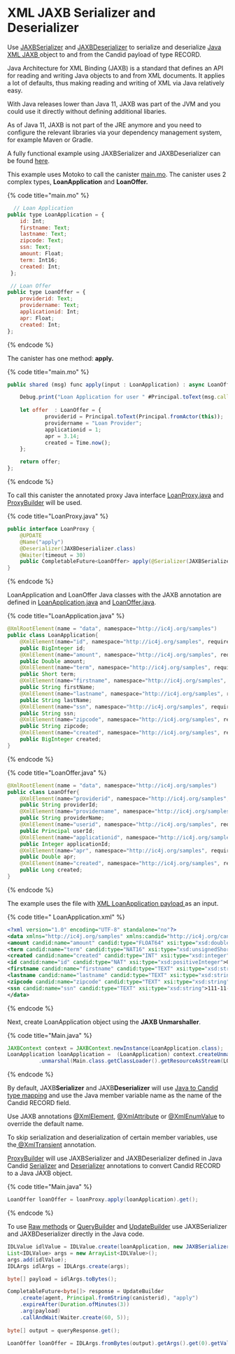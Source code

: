 # XML JAXB Serializer and Deserializer

Use [JAXBSerializer](https://github.com/ic4j/ic4j-candid/blob/master/src/main/java/org/ic4j/candid/jaxb/JAXBSerializer.java) and [JAXBDeserializer](https://github.com/ic4j/ic4j-candid/blob/master/src/main/java/org/ic4j/candid/jaxb/JAXBDeserializer.java) to serialize and deserialize [Java XML JAXB ](https://docs.oracle.com/javase/tutorial/jaxb/intro/index.html)object to and from the Candid payload of type RECORD.&#x20;

Java Architecture for XML Binding (JAXB) is a standard that defines an API for reading and writing Java objects to and from XML documents. It applies a lot of defaults, thus making reading and writing of XML via Java relatively easy.

With Java releases lower than Java 11, JAXB was part of the JVM and you could use it directly without defining additional libaries.

As of Java 11, JAXB is not part of the JRE anymore and you need to configure the relevant libraries via your dependency management system, for example Maven or Gradle.&#x20;

A fully functional example using JAXBSerializer and JAXBDeserializer can be found [here](https://github.com/ic4j/samples/tree/master/IC4JJAXBSample).

This example uses Motoko to call the canister [main.mo](https://github.com/ic4j/samples/blob/master/IC4JJAXBSample/src/main.mo). The canister uses 2 complex types, **LoanApplication** and **LoanOffer.**

{% code title="main.mo" %}
```javascript
  // Loan Application
public type LoanApplication = {
    id: Int;
    firstname: Text;
    lastname: Text;
    zipcode: Text;
    ssn: Text;
    amount: Float;
    term: Int16;
    created: Int;
 };

 // Loan Offer
public type LoanOffer = {
    providerid: Text;
    providername: Text;
    applicationid: Int;
    apr: Float;
    created: Int;
};
```
{% endcode %}

The canister has one method:  **apply.**

{% code title="main.mo" %}
```javascript
public shared (msg) func apply(input : LoanApplication) : async LoanOffer {

    Debug.print("Loan Application for user " #Principal.toText(msg.caller));
        
    let offer  : LoanOffer = {
            providerid = Principal.toText(Principal.fromActor(this));
            providername = "Loan Provider";
            applicationid = 1;
            apr = 3.14;
            created = Time.now();
    };

    return offer;
};
```
{% endcode %}

To call this canister the annotated proxy Java interface [LoanProxy.java](https://github.com/ic4j/samples/blob/master/IC4JJAXBSample/src/main/org/ic4j/samples/jaxb/LoanProxy.java) and [ProxyBuilder](../proxybuilder.md) will be used.&#x20;

{% code title="LoanProxy.java" %}
```java
public interface LoanProxy {	
	@UPDATE
	@Name("apply")
	@Deserializer(JAXBDeserializer.class)
	@Waiter(timeout = 30)
	public CompletableFuture<LoanOffer> apply(@Serializer(JAXBSerializer.class) @Argument(Type.RECORD) LoanApplication loanApplication);	
}
```
{% endcode %}

LoanApplication and LoanOffer Java classes with the JAXB annotation are defined in [LoanApplication.java](https://github.com/ic4j/samples/blob/master/IC4JJAXBSample/src/main/org/ic4j/samples/jaxb/LoanApplication.java) and [LoanOffer.java](https://github.com/ic4j/samples/blob/master/IC4JJAXBSample/src/main/org/ic4j/samples/jaxb/LoanOffer.java).

{% code title="LoanApplication.java" %}
```java
@XmlRootElement(name = "data", namespace="http://ic4j.org/samples")
public class LoanApplication{
	@XmlElement(name="id", namespace="http://ic4j.org/samples", required=true)
    public BigInteger id;
	@XmlElement(name="amount", namespace="http://ic4j.org/samples", required=true)
	public Double amount;
	@XmlElement(name="term", namespace="http://ic4j.org/samples", required=true)   
    public Short term;
	@XmlElement(name="firstname", namespace="http://ic4j.org/samples", required=true)
    public String firstName;
	@XmlElement(name="lastname", namespace="http://ic4j.org/samples", required=true)
    public String lastName;
	@XmlElement(name="ssn", namespace="http://ic4j.org/samples", required=true)
    public String ssn;
	@XmlElement(name="zipcode", namespace="http://ic4j.org/samples", required=true)
    public String zipcode;
	@XmlElement(name="created", namespace="http://ic4j.org/samples", required=true)
    public BigInteger created;
}
```
{% endcode %}

{% code title="LoanOffer.java" %}
```java
@XmlRootElement(name = "data", namespace="http://ic4j.org/samples")
public class LoanOffer{
	@XmlElement(name="providerid", namespace="http://ic4j.org/samples", required=true)
    public String providerId;	
	@XmlElement(name="providername", namespace="http://ic4j.org/samples", required=true)
    public String providerName;    
	@XmlElement(name="userid", namespace="http://ic4j.org/samples", required=true)
    public Principal userId;
	@XmlElement(name="applicationid", namespace="http://ic4j.org/samples", required=true)
    public Integer applicationId;
	@XmlElement(name="apr", namespace="http://ic4j.org/samples", required=true)
    public Double apr;
	@XmlElement(name="created", namespace="http://ic4j.org/samples", required=true)
    public Long created;
}
```
{% endcode %}

The example uses the file with [XML LoanApplication payload ](https://github.com/ic4j/samples/blob/master/IC4JJAXBSample/src/resources/LoanApplication.xml)as an input.&#x20;

{% code title=" LoanApplication.xml" %}
```xml
<?xml version="1.0" encoding="UTF-8" standalone="no"?>
<data xmlns="http://ic4j.org/samples" xmlns:candid="http://ic4j.org/candid" xmlns:xsd="http://www.w3.org/2001/XMLSchema" xmlns:xsi="http://www.w3.org/2001/XMLSchema-instance" candid:type="RECORD">
<amount candid:name="amount" candid:type="FLOAT64" xsi:type="xsd:double">20000.00</amount>
<term candid:name="term" candid:type="NAT16" xsi:type="xsd:unsignedShort">24</term>
<created candid:name="created" candid:type="INT" xsi:type="xsd:integer">0</created>
<id candid:name="id" candid:type="NAT" xsi:type="xsd:positiveInteger">0</id>
<firstname candid:name="firstname" candid:type="TEXT" xsi:type="xsd:string">John</firstname>
<lastname candid:name="lastname" candid:type="TEXT" xsi:type="xsd:string">Doe</lastname>
<zipcode candid:name="zipcode" candid:type="TEXT" xsi:type="xsd:string">99999</zipcode>
<ssn candid:name="ssn" candid:type="TEXT" xsi:type="xsd:string">111-11-1111</ssn>
</data>

```
{% endcode %}

Next, create LoanApplication object using the **JAXB Unmarshaller**.&#x20;

{% code title="Main.java" %}
```java
JAXBContext context = JAXBContext.newInstance(LoanApplication.class);
LoanApplication loanApplication =  (LoanApplication) context.createUnmarshaller()		
	      .unmarshal(Main.class.getClassLoader().getResourceAsStream(LOAN_APPLICATION_FILE));
```
{% endcode %}

By default, JAXB**Serializer** and JAXB**Deserializer** will use [Java to Candid type mapping](../supported-types.md) and use the Java member variable name as the name of the Candid RECORD field.&#x20;

Use JAXB annotations [@XmlElement](https://docs.oracle.com/javase/8/docs/api/javax/xml/bind/annotation/XmlElement.html), [@XmlAttribute](https://docs.oracle.com/javase/8/docs/api/javax/xml/bind/annotation/XmlAttribute.html) or [@XmlEnumValue](https://docs.oracle.com/javase/8/docs/api/javax/xml/bind/annotation/XmlEnumValue.html) to override the default  name.

To skip serialization and deserialization of certain member variables, use the[ @XmlTransient](https://docs.oracle.com/javase/8/docs/api/javax/xml/bind/annotation/XmlTransient.html) annotation.

[ProxyBuilder](../proxybuilder.md) will  use JAXBSerializer and JAXBDeserializer defined in Java Candid [Serializer](https://github.com/ic4j/ic4j-candid/blob/master/src/main/java/org/ic4j/candid/annotations/Serializer.java) and [Deserializer](https://github.com/ic4j/ic4j-candid/blob/master/src/main/java/org/ic4j/candid/annotations/Deserializer.java) annotations to convert Candid RECORD to a Java JAXB object.

{% code title="Main.java" %}
```java
LoanOffer loanOffer = loanProxy.apply(loanApplication).get();
```
{% endcode %}

To use [Raw methods](../using-raw-methods.md) or [QueryBuilder](../querybuilder-and-updatebuilder.md#querybuilder) and [UpdateBuilder](../querybuilder-and-updatebuilder.md#updatebuilder) use JAXBSerializer and JAXBDeserializer directly in the Java code.

```java
IDLValue idlValue = IDLValue.create(loanApplication, new JAXBSerializer());
List<IDLValue> args = new ArrayList<IDLValue>();
args.add(idlValue);
IDLArgs idlArgs = IDLArgs.create(args);

byte[] payload = idlArgs.toBytes();

CompletableFuture<byte[]> response = UpdateBuilder
	.create(agent, Principal.fromString(canisterid), "apply")
	.expireAfter(Duration.ofMinutes(3))
	.arg(payload)
	.callAndWait(Waiter.create(60, 5));
	
byte[] output = queryResponse.get();

LoanOffer loanOffer = IDLArgs.fromBytes(output).getArgs().get(0).getValue(new JAXBDeserializer(), LoanOffer.class);	
```
